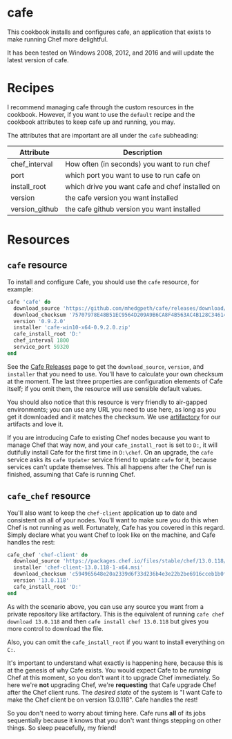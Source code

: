 # cafe

This cookbook installs and configures cafe, an application that exists to make running Chef more delightful.

It has been tested on Windows 2008, 2012, and 2016 and will update the latest version of cafe.

# Recipes

I recommend managing cafe through the custom resources in the cookbook. However, if you want to use the `default` recipe and the cookbook attributes to keep cafe up and running, you may.

The attributes that are important are all under the `cafe` subheading:

| Attribute      | Description                                     |
|----------------|-------------------------------------------------|
| chef_interval  | How often (in seconds) you want to run chef     |
| port           | which port you want to use to run cafe on       |
| install_root   | which drive you want cafe and chef installed on |
| version        | the cafe version you want installed             |
| version_github | the cafe github version you want installed      |

# Resources

## `cafe` resource

To install and configure Cafe, you should use the `cafe` resource, for example:

```ruby
cafe 'cafe' do
  download_source 'https://github.com/mhedgpeth/cafe/releases/download/0.9.2-beta/cafe-win10-x64-0.9.2.0.zip'
  download_checksum '75707978E48B51EC9564D209A9B6CA8F4B563AC4B128C34614435899FAD787C7'
  version '0.9.2.0'
  installer 'cafe-win10-x64-0.9.2.0.zip'
  cafe_install_root 'D:'
  chef_interval 1800
  service_port 59320
end
```

See the [Cafe Releases](https://github.com/mhedgpeth/cafe/releases) page to get the `download_source`, `version`, and `installer` that you need to use. You'll have to calculate your own checksum at the moment. The last three properties are configuration elements of Cafe itself; if you omit them, the resource will use sensible default values.

You should also notice that this resource is very friendly to air-gapped environments; you can use any URL you need to use here, as long as you get it downloaded and it matches the checksum. We use [artifactory](https://www.jfrog.com/artifactory/) for our artifacts and love it.

If you are introducing Cafe to existing Chef nodes because you want to manage Chef that way now, and your `cafe_install_root` is set to `D:`, it will dutifully install Cafe for the first time in `D:\chef`. On an upgrade, the `cafe` service asks its `cafe Updater` service friend to update `cafe` for it, because services can't update themselves. This all happens after the Chef run is finished, assuming that Cafe is running Chef.

## `cafe_chef` resource

You'll also want to keep the `chef-client` application up to date and consistent on all of your nodes. You'll want to make sure you do this when Chef is not running as well. Fortunately, Cafe has you covered in this regard. Simply declare what you want Chef to look like on the machine, and Cafe handles the rest:

```ruby
cafe_chef 'chef-client' do
  download_source 'https://packages.chef.io/files/stable/chef/13.0.118/windows/2012r2/chef-client-13.0.118-1-x64.msi'
  installer 'chef-client-13.0.118-1-x64.msi'
  download_checksum 'c594965648e20a2339d6f33d236b4e3e22b2be6916cceb1b0f338c74378c03da'
  version '13.0.118'
  cafe_install_root 'D:'
end
```

As with the scenario above, you can use any source you want from a private repository like artifactory. This is the equivalent of running `cafe chef download 13.0.118` and then `cafe install chef 13.0.118` but gives you more control to download the file.
 
Also, you can omit the `cafe_install_root` if you want to install everything on `C:`.

It's important to understand what exactly is happening here, because this is at the genesis of why Cafe exists. You would expect Cafe to be *running* Chef at this moment, so you don't want it to upgrade Chef immediately. So here we're **not** upgrading Chef, we're **requesting** that Cafe upgrade Chef after the Chef client runs. The _desired state_ of the system is "I want Cafe to make the Chef client be on version 13.0.118". Cafe handles the rest!

So you don't need to worry about timing here. Cafe runs **all** of its jobs sequentially because it knows that you don't want things stepping on other things. So sleep peacefully, my friend!
